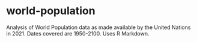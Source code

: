 # world-population
Analysis of World Population data as made available by the United Nations in 2021. Dates covered are 1950-2100. Uses R Markdown.
